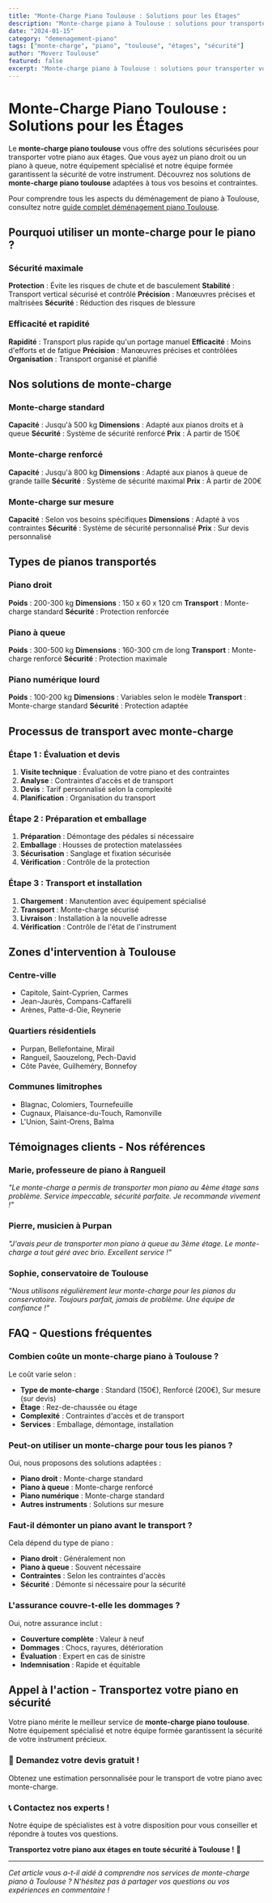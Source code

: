 ```yaml
---
title: "Monte-Charge Piano Toulouse : Solutions pour les Étages"
description: "Monte-charge piano à Toulouse : solutions pour transporter votre piano aux étages. Équipement spécialisé, équipe formée, sécurité garantie. Devis gratuit."
date: "2024-01-15"
category: "demenagement-piano"
tags: ["monte-charge", "piano", "toulouse", "étages", "sécurité"]
author: "Moverz Toulouse"
featured: false
excerpt: "Monte-charge piano à Toulouse : solutions pour transporter votre piano aux étages. Équipement spécialisé, équipe formée, sécurité garantie."
---
```


# Monte-Charge Piano Toulouse : Solutions pour les Étages

Le **monte-charge piano toulouse** vous offre des solutions sécurisées pour transporter votre piano aux étages. Que vous ayez un piano droit ou un piano à queue, notre équipement spécialisé et notre équipe formée garantissent la sécurité de votre instrument. Découvrez nos solutions de **monte-charge piano toulouse** adaptées à tous vos besoins et contraintes.

Pour comprendre tous les aspects du déménagement de piano à Toulouse, consultez notre [guide complet déménagement piano Toulouse](/blog/piliers/demenagement-piano-toulouse).

## Pourquoi utiliser un monte-charge pour le piano ?

### Sécurité maximale

**Protection** : Évite les risques de chute et de basculement
**Stabilité** : Transport vertical sécurisé et contrôlé
**Précision** : Manœuvres précises et maîtrisées
**Sécurité** : Réduction des risques de blessure

### Efficacité et rapidité

**Rapidité** : Transport plus rapide qu'un portage manuel
**Efficacité** : Moins d'efforts et de fatigue
**Précision** : Manœuvres précises et contrôlées
**Organisation** : Transport organisé et planifié

## Nos solutions de monte-charge

### Monte-charge standard

**Capacité** : Jusqu'à 500 kg
**Dimensions** : Adapté aux pianos droits et à queue
**Sécurité** : Système de sécurité renforcé
**Prix** : À partir de 150€

### Monte-charge renforcé

**Capacité** : Jusqu'à 800 kg
**Dimensions** : Adapté aux pianos à queue de grande taille
**Sécurité** : Système de sécurité maximal
**Prix** : À partir de 200€

### Monte-charge sur mesure

**Capacité** : Selon vos besoins spécifiques
**Dimensions** : Adapté à vos contraintes
**Sécurité** : Système de sécurité personnalisé
**Prix** : Sur devis personnalisé

## Types de pianos transportés

### Piano droit

**Poids** : 200-300 kg
**Dimensions** : 150 x 60 x 120 cm
**Transport** : Monte-charge standard
**Sécurité** : Protection renforcée

### Piano à queue

**Poids** : 300-500 kg
**Dimensions** : 160-300 cm de long
**Transport** : Monte-charge renforcé
**Sécurité** : Protection maximale

### Piano numérique lourd

**Poids** : 100-200 kg
**Dimensions** : Variables selon le modèle
**Transport** : Monte-charge standard
**Sécurité** : Protection adaptée

## Processus de transport avec monte-charge

### Étape 1 : Évaluation et devis

1. **Visite technique** : Évaluation de votre piano et des contraintes
2. **Analyse** : Contraintes d'accès et de transport
3. **Devis** : Tarif personnalisé selon la complexité
4. **Planification** : Organisation du transport

### Étape 2 : Préparation et emballage

1. **Préparation** : Démontage des pédales si nécessaire
2. **Emballage** : Housses de protection matelassées
3. **Sécurisation** : Sanglage et fixation sécurisée
4. **Vérification** : Contrôle de la protection

### Étape 3 : Transport et installation

1. **Chargement** : Manutention avec équipement spécialisé
2. **Transport** : Monte-charge sécurisé
3. **Livraison** : Installation à la nouvelle adresse
4. **Vérification** : Contrôle de l'état de l'instrument

## Zones d'intervention à Toulouse

### Centre-ville
- Capitole, Saint-Cyprien, Carmes
- Jean-Jaurès, Compans-Caffarelli
- Arènes, Patte-d-Oie, Reynerie

### Quartiers résidentiels
- Purpan, Bellefontaine, Mirail
- Rangueil, Saouzelong, Pech-David
- Côte Pavée, Guilheméry, Bonnefoy

### Communes limitrophes
- Blagnac, Colomiers, Tournefeuille
- Cugnaux, Plaisance-du-Touch, Ramonville
- L'Union, Saint-Orens, Balma

## Témoignages clients - Nos références

### Marie, professeure de piano à Rangueil
*"Le monte-charge a permis de transporter mon piano au 4ème étage sans problème. Service impeccable, sécurité parfaite. Je recommande vivement !"*

### Pierre, musicien à Purpan
*"J'avais peur de transporter mon piano à queue au 3ème étage. Le monte-charge a tout géré avec brio. Excellent service !"*

### Sophie, conservatoire de Toulouse
*"Nous utilisons régulièrement leur monte-charge pour les pianos du conservatoire. Toujours parfait, jamais de problème. Une équipe de confiance !"*

## FAQ - Questions fréquentes

### Combien coûte un monte-charge piano à Toulouse ?

Le coût varie selon :
- **Type de monte-charge** : Standard (150€), Renforcé (200€), Sur mesure (sur devis)
- **Étage** : Rez-de-chaussée ou étage
- **Complexité** : Contraintes d'accès et de transport
- **Services** : Emballage, démontage, installation

### Peut-on utiliser un monte-charge pour tous les pianos ?

Oui, nous proposons des solutions adaptées :
- **Piano droit** : Monte-charge standard
- **Piano à queue** : Monte-charge renforcé
- **Piano numérique** : Monte-charge standard
- **Autres instruments** : Solutions sur mesure

### Faut-il démonter un piano avant le transport ?

Cela dépend du type de piano :
- **Piano droit** : Généralement non
- **Piano à queue** : Souvent nécessaire
- **Contraintes** : Selon les contraintes d'accès
- **Sécurité** : Démonte si nécessaire pour la sécurité

### L'assurance couvre-t-elle les dommages ?

Oui, notre assurance inclut :
- **Couverture complète** : Valeur à neuf
- **Dommages** : Chocs, rayures, détérioration
- **Évaluation** : Expert en cas de sinistre
- **Indemnisation** : Rapide et équitable

## Appel à l'action - Transportez votre piano en sécurité

Votre piano mérite le meilleur service de **monte-charge piano toulouse**. Notre équipement spécialisé et notre équipe formée garantissent la sécurité de votre instrument précieux.

### 🎹 **Demandez votre devis gratuit !**

Obtenez une estimation personnalisée pour le transport de votre piano avec monte-charge.

### 📞 **Contactez nos experts !**

Notre équipe de spécialistes est à votre disposition pour vous conseiller et répondre à toutes vos questions.

**Transportez votre piano aux étages en toute sécurité à Toulouse !** 🚚

---

*Cet article vous a-t-il aidé à comprendre nos services de monte-charge piano à Toulouse ? N'hésitez pas à partager vos questions ou vos expériences en commentaire !*

